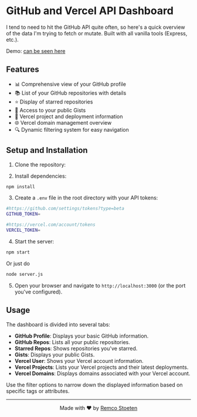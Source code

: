 # GitHub and Vercel API Dashboard

I tend to need to hit the GitHub API quite often, so here's a quick overview of the data I'm trying to fetch or mutate. Built with all vanilla tools (Express, etc.).

Demo: [can be seen here](https://api.remcostoeten.com)

## Features

- 📊 Comprehensive view of your GitHub profile
- 📚 List of your GitHub repositories with details
- ⭐ Display of starred repositories
- 📝 Access to your public Gists
- 🚀 Vercel project and deployment information
- 🌐 Vercel domain management overview
- 🔍 Dynamic filtering system for easy navigation

## Setup and Installation

1. Clone the repository:

2. Install dependencies:

```bash
npm install
```

3. Create a `.env` file in the root directory with your API tokens:

```bash
#https://github.com/settings/tokens?type=beta
GITHUB_TOKEN=

#https://vercel.com/account/tokens
VERCEL_TOKEN=
```

4. Start the server:

```bash
npm start
```

Or just do

```bash
node server.js
```

5. Open your browser and navigate to `http://localhost:3000` (or the port you've configured).

## Usage

The dashboard is divided into several tabs:

- **GitHub Profile**: Displays your basic GitHub information.
- **GitHub Repos**: Lists all your public repositories.
- **Starred Repos**: Shows repositories you've starred.
- **Gists**: Displays your public Gists.
- **Vercel User**: Shows your Vercel account information.
- **Vercel Projects**: Lists your Vercel projects and their latest deployments.
- **Vercel Domains**: Displays domains associated with your Vercel account.

Use the filter options to narrow down the displayed information based on specific tags or attributes.

---

<div align="center">

Made with ❤️ by [Remco Stoeten](https://github.com/remcostoeten)

</div>
